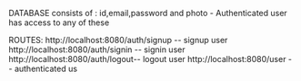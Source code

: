 DATABASE consists of :
  id,email,password and photo - Authenticated user has access to any of these

ROUTES:
http://localhost:8080/auth/signup -- signup user
http://localhost:8080/auth/signin -- signin user
http://localhost:8080/auth/logout-- logout user
http://localhost:8080/user -- authenticated us
